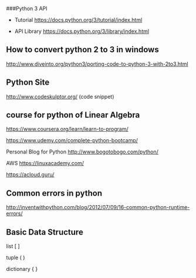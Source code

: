 ###Python 3 API

* Tutorial
https://docs.python.org/3/tutorial/index.html

* API Library
https://docs.python.org/3/library/index.html


## How to convert python 2 to 3 in windows
http://www.diveinto.org/python3/porting-code-to-python-3-with-2to3.html



## Python Site 
http://www.codeskulptor.org/ (code snippet)

## course for python of Linear Algebra
https://www.coursera.org/learn/learn-to-program/

https://www.udemy.com/complete-python-bootcamp/

Personal Blog for Python
http://www.bogotobogo.com/python/

AWS
https://linuxacademy.com/

https://acloud.guru/


## Common errors in python
http://inventwithpython.com/blog/2012/07/09/16-common-python-runtime-errors/



## Basic Data Structure
list     [  ]

tuple  ( )

dictionary { } 
